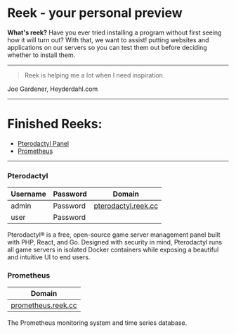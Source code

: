 # Reek - your personal preview
**What's reek?**
Have you ever tried installing a program without first seeing how it will turn out? With that, we want to assist! putting websites and applications on our servers so you can test them out before deciding whether to install them.

---
> Reek is helping me a lot when I need inspiration.

Joe Gardener, Heyderdahl.com

---
# Finished Reeks:


* [Pterodactyl Panel](#pterodactyl) 
*  [Prometheus](#prometheus)


---



### Pterodactyl

| Username        | Password           | Domain  |
| ------------- |-------------| -----|
| admin      | Password | [pterodactyl.reek.cc](https://pterodactyl.reek.cc) |
| user      | Password    |

Pterodactyl® is a free, open-source game server management panel built with PHP, React, and Go. Designed with security in mind, Pterodactyl runs all game servers in isolated Docker containers while exposing a beautiful and intuitive UI to end users.

### Prometheus
|       Domain  |
|  -----|
|[prometheus.reek.cc](https://prometheus.reek.cc) 

The Prometheus monitoring system and time series database.
